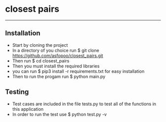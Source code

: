 # closest pairs

----

## Installation
- Start by cloning the project 
- In a directory of you choice run $ git clone https://github.com/asfopoo/closest_pairs.git
- Then run $ cd closest_pairs
- Then you must install the required libraries 
- you can run $ pip3 install -r requirements.txt for easy installation
- Then to run the progam run $ python main.py

## Testing
- Test cases are included in the file tests.py to test all of the functions in this application 
- In order to run the test use $ python test.py -v